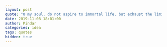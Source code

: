 ```yaml
---
layout: post
quote: "O my soul, do not aspire to immortal life, but exhaust the limits of the possible."
date: 2019-11-08 18:01:00
author: Pindar
categories: idea
tags: quotes
hidden: true
---
```


